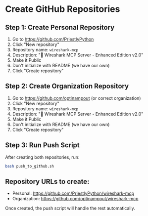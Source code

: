 # Create GitHub Repositories

## Step 1: Create Personal Repository
1. Go to https://github.com/PriestlyPython
2. Click "New repository"
3. Repository name: `wireshark-mcp`
4. Description: "🦈 Wireshark MCP Server - Enhanced Edition v2.0"
5. Make it Public
6. Don't initialize with README (we have our own)
7. Click "Create repository"

## Step 2: Create Organization Repository
1. Go to https://github.com/optinampout (or correct organization)
2. Click "New repository"
3. Repository name: `wireshark-mcp`
4. Description: "🦈 Wireshark MCP Server - Enhanced Edition v2.0"
5. Make it Public
6. Don't initialize with README (we have our own)
7. Click "Create repository"

## Step 3: Run Push Script
After creating both repositories, run:
```bash
bash push_to_github.sh
```

## Repository URLs to create:
- Personal: https://github.com/PriestlyPython/wireshark-mcp
- Organization: https://github.com/optinampout/wireshark-mcp

Once created, the push script will handle the rest automatically.